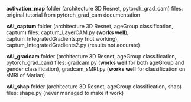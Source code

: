 **activation_map** folder (architecture 3D Resnet, pytorch_grad_cam)
files: original tutorial from pytorch_grad_cam documentation

**xAi_captum** folder (architecture 3D Resnet, ageGroup classification, captum)
files: captum_LayerCAM.py (**works well**), captum_IntegratedGradients.py (not working), captum_IntegratedGradients2.py (results not accurate)

**xAi_gradcam** folder (architecture 3D Resnet, ageGroup classification, pytorch_grad_cam)
files: gradcam.py (**works well** for both ageGroup and gender classification), gradcam_sMRI.py (**works well** for classification on sMRI of Marian)

**xAi_shap** folder (architecture 3D Resnet, ageGroup classification, shap)
files: shape.py (never managed to make it work)